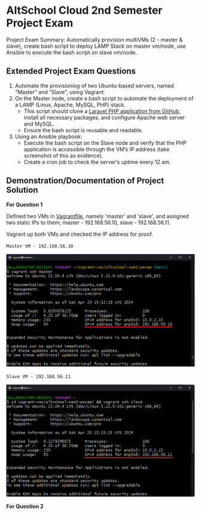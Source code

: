 # AltSchool Cloud 2nd Semester Project Exam
Project Exam Summary: Automatically provision multiVMs (2 - master & slave), create bash script to deploy LAMP Stack on master vm/node, use Ansible to execute the bash script on slave vm/node.

## Extended Project Exam Questions
1. Automate the provisioning of two Ubuntu-based servers, named “Master” and “Slave”, using Vagrant.
2. On the Master node, create a bash script to automate the deployment of a LAMP (Linux, Apache, MySQL, PHP) stack.
    - This script should clone a [Laravel PHP application from GitHub](https://github.com/laravel/laravel), install all necessary packages, and configure Apache web server and MySQL. 
    - Ensure the bash script is reusable and readable.
3. Using an Ansible playbook:
    - Execute the bash script on the Slave node and verify that the PHP application is accessible through the VM’s IP address (take screenshot of this as evidence).
    - Create a cron job to check the server’s uptime every 12 am.

## Demonstration/Documentation of Project Solution

**For Question 1**

Defined two VMs in [Vagrantfile](/Vagrantfile), namely 'master' and 'slave', and assigned two static IPs to them; master - 192.168.56.10, slave - 192.168.56.11.

Vagrant up both VMs and checked the IP address for proof.

`Master VM - 192.168.56.10`

![Master VM](/assets/media/img-1.png)

`Slave VM - 192.168.56.11`

![Slave VM](/assets/media/img-2.png)

**For Question 2**

